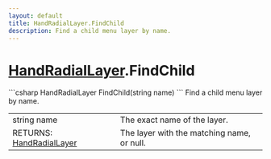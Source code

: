 ```yaml
---
layout: default
title: HandRadialLayer.FindChild
description: Find a child menu layer by name.
---
```

# [HandRadialLayer]({{site.url}}/Pages/StereoKit.Framework/HandRadialLayer.html).FindChild

<div class='signature' markdown='1'>
```csharp
HandRadialLayer FindChild(string name)
```
Find a child menu layer by name.
</div>

|  |  |
|--|--|
|string name|The exact name of the layer.|
|RETURNS: [HandRadialLayer]({{site.url}}/Pages/StereoKit.Framework/HandRadialLayer.html)|The layer with the matching name, or null.|




